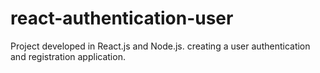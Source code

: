 # react-authentication-user
Project developed in React.js and Node.js. creating a user authentication and registration application.
